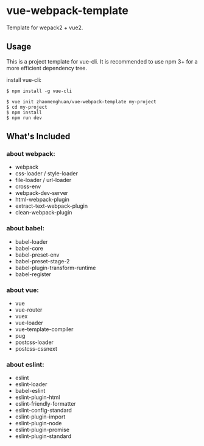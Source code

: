 # vue-webpack-template
Template for wepack2 + vue2.

## Usage

This is a project template for vue-cli. It is recommended to use npm 3+ for a more efficient dependency tree.

install vue-cli:
```
$ npm install -g vue-cli
```

```
$ vue init zhaomenghuan/vue-webpack-template my-project
$ cd my-project
$ npm install
$ npm run dev
```

## What's Included

### about webpack:
- webpack 
- css-loader / style-loader
- file-loader / url-loader 
- cross-env 
- webpack-dev-server 
- html-webpack-plugin 
- extract-text-webpack-plugin
- clean-webpack-plugin

### about babel:
- babel-loader
- babel-core
- babel-preset-env 
- babel-preset-stage-2 
- babel-plugin-transform-runtime
- babel-register

### about vue:
- vue
- vue-router
- vuex
- vue-loader 
- vue-template-compiler
- pug
- postcss-loader
- postcss-cssnext

### about eslint:
- eslint
- eslint-loader
- babel-eslint
- eslint-plugin-html
- eslint-friendly-formatter
- eslint-config-standard
- eslint-plugin-import
- eslint-plugin-node
- eslint-plugin-promise
- eslint-plugin-standard